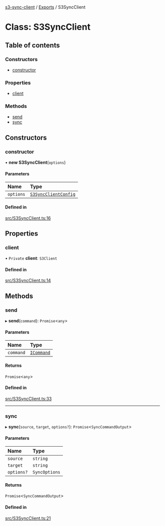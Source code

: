 [s3-sync-client](../README.md) / [Exports](../modules.md) / S3SyncClient

# Class: S3SyncClient

## Table of contents

### Constructors

- [constructor](S3SyncClient.md#constructor)

### Properties

- [client](S3SyncClient.md#client)

### Methods

- [send](S3SyncClient.md#send)
- [sync](S3SyncClient.md#sync)

## Constructors

### constructor

• **new S3SyncClient**(`options`)

#### Parameters

| Name | Type |
| :------ | :------ |
| `options` | [`S3SyncClientConfig`](../modules.md#s3syncclientconfig) |

#### Defined in

[src/S3SyncClient.ts:16](https://github.com/jeanbmar/s3-sync-client/blob/8c597d9/src/S3SyncClient.ts#L16)

## Properties

### client

• `Private` **client**: `S3Client`

#### Defined in

[src/S3SyncClient.ts:14](https://github.com/jeanbmar/s3-sync-client/blob/8c597d9/src/S3SyncClient.ts#L14)

## Methods

### send

▸ **send**(`command`): `Promise`<`any`\>

#### Parameters

| Name | Type |
| :------ | :------ |
| `command` | [`ICommand`](../interfaces/ICommand.md) |

#### Returns

`Promise`<`any`\>

#### Defined in

[src/S3SyncClient.ts:33](https://github.com/jeanbmar/s3-sync-client/blob/8c597d9/src/S3SyncClient.ts#L33)

___

### sync

▸ **sync**(`source`, `target`, `options?`): `Promise`<`SyncCommandOutput`\>

#### Parameters

| Name | Type |
| :------ | :------ |
| `source` | `string` |
| `target` | `string` |
| `options?` | `SyncOptions` |

#### Returns

`Promise`<`SyncCommandOutput`\>

#### Defined in

[src/S3SyncClient.ts:21](https://github.com/jeanbmar/s3-sync-client/blob/8c597d9/src/S3SyncClient.ts#L21)
